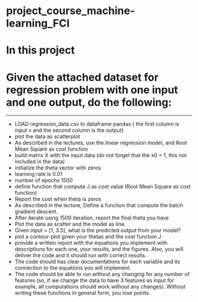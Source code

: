 # project_course_machine-learning_FCI
# In this project 
# Given the attached dataset for regression problem with one input and one output, do the following:
-----------------------
* LOAD regression_data.csv to dataframe pandas ( the first column is input x and the second column is the output)
* plot the data as scatterplot
* As described in the lectures, use the linear regression model, and Root Mean Square as cost function
* build matrix X with the input data (do not forget that the x0 = 1, this not included in the data)
* initialize the theta vector with zeros
* learning rate is 0.01
* number of epochs 1500
* define function that compute J as cost value (Root Mean Square as cost function)
* Report the cost when theta is zeros
* As described in the lecture, Define a function that compute the batch gradient descent.
* After iterate using 1500 iteration, report the final theta you have
* Plot the data as scatter and the model as line.
* Given input = [1, 3.5], what is the predicted output from your model?
* plot a contour-plot given your thetas and the cost function J
* provide a written report with the equations you implement with descriptions for each one, your results, and the figures. Also, you will deliver the code and it should run with correct results.
* The code should has clear documentations for each variable and its connection to the equations you will implement.
* The code should be able to run without any changing for any number of features (so, if we change the data to have 3 features as input for example, all computations should work without any changes). Without writing these functions in general form, you lose points.
